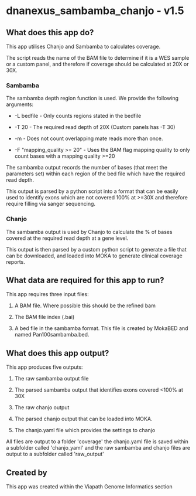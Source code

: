# dnanexus_sambamba_chanjo - v1.5

## What does this app do?
This app utilises Chanjo and Sambamba to calculates coverage.

The script reads the name of the BAM file to determine if it is a WES sample or a custom panel, and therefore if coverage should be calculated at 20X or 30X.

### Sambamba
The sambamba depth region function is used. 
We provide the following arguments:

* -L bedfile    -     Only counts regions stated in the bedfile

* -T 20         -      The required read depth of 20X (Custom panels has -T 30)

* -m            - Does not count overlapping mate reads more than once.

* -F "mapping_quality >= 20"  - Uses the BAM flag mapping quality to only count bases with a mapping quality >=20


The sambamba output records the number of bases (that meet the parameters set) within each region of the bed file which have the required read depth.

This output is parsed by a python script into a format that can be easily used to identify exons which are not covered 100% at >=30X and therefore require filling via sanger sequencing.

### Chanjo
The sambamba output is used by Chanjo to calculate the % of bases covered at the required read depth at a gene level. 

This output is then parsed by a custom python script to generate a file that can be downloaded, and loaded into MOKA to generate clinical coverage reports.


## What data are required for this app to run?

This app requires three input files:

1.  A BAM file. Where possible this should be the refined bam

2. The BAM file index (.bai)

3. A bed file in the sambamba format. This file is created by MokaBED and named Pan100sambamba.bed. 



## What does this app output?
This app produces five outputs:

1. The raw sambamba output file

2. The parsed sambamba output that identifies exons covered <100% at 30X

3. The raw chanjo output

4. The parsed chanjo output that can be loaded into MOKA.

5. The chanjo.yaml file which provides the settings to chanjo


All files are output to a folder 'coverage'
the chanjo.yaml file is saved within a subfolder called 'chanjo_yaml' and the raw sambamba and chanjo files are output to a subfolder called 'raw_output'


## Created by
This app was created within the Viapath Genome Informatics section
